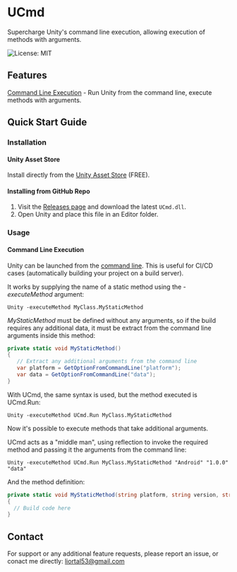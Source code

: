 # UCmd
Supercharge Unity's command line execution, allowing execution of methods with arguments.

![License: MIT](https://img.shields.io/badge/License-MIT-green.svg)

## Features

[Command Line Execution](#command-line-execution) - Run Unity from the command line, execute methods with arguments.

## Quick Start Guide

### Installation

#### Unity Asset Store
Install directly from the [Unity Asset Store](https://assetstore.unity.com/packages/tools/utilities/ucmd-125946) (FREE). 

#### Installing from GitHub Repo

1. Visit the [Releases page](https://github.com/liortal53/UCmd/releases) and download the latest `UCmd.dll`.
2. Open Unity and place this file in an Editor folder.

### Usage

#### Command Line Execution
Unity can be launched from the [command line](https://docs.unity3d.com/Manual/EditorCommandLineArguments.html). This is useful for CI/CD cases (automatically building your project on a build server).

It works by supplying the name of a static method using the *-executeMethod* argument:

    Unity -executeMethod MyClass.MyStaticMethod

*MyStaticMethod* must be defined without any arguments, so if the build requires any additional data, it must be extract from the command line arguments inside this method:

```csharp
private static void MyStaticMethod()
{
   // Extract any additional arguments from the command line
   var platform = GetOptionFromCommandLine("platform");
   var data = GetOptionFromCommandLine("data");
}
```

With UCmd, the same syntax is used, but the method executed is UCmd.Run:

    Unity -executeMethod UCmd.Run MyClass.MyStaticMethod

Now it's possible to execute methods that take additional arguments.

UCmd acts as a "middle man", using reflection to invoke the required method and passing it the arguments from the command line:

    Unity -executeMethod UCmd.Run MyClass.MyStaticMethod "Android" "1.0.0" "data"
And the method definition:

```csharp
private static void MyStaticMethod(string platform, string version, string data)
{
  // Build code here
}
```

## Contact
For support or any additional feature requests, please report an issue, or conact me directly: liortal53@gmail.com
